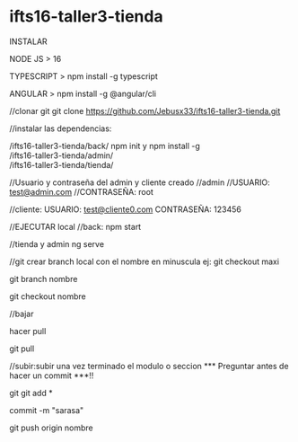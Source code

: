 # ifts16-taller3-tienda


INSTALAR

NODE JS > 16

TYPESCRIPT > npm install -g typescript

ANGULAR > npm install -g @angular/cli



//clonar git
git clone https://github.com/Jebusx33/ifts16-taller3-tienda.git

//instalar las dependencias:

/ifts16-taller3-tienda/back/ npm init  y  npm install -g         
/ifts16-taller3-tienda/admin/  
/ifts16-taller3-tienda/tienda/


//Usuario y contraseña del admin y cliente creado 
//admin 
//USUARIO: test@admin.com
//CONTRASEÑA: root

//cliente:
USUARIO: test@cliente0.com
CONTRASEÑA: 123456

//EJECUTAR local
//back:
npm start

//tienda y admin
ng serve



//git
crear branch local con el nombre en minuscula ej: git checkout maxi

git branch nombre

git checkout nombre


//bajar

hacer pull

git pull


//subir:subir una vez terminado el modulo o seccion *** Preguntar antes de hacer un commit ***!!

git git add *

commit -m "sarasa"

git push origin nombre
